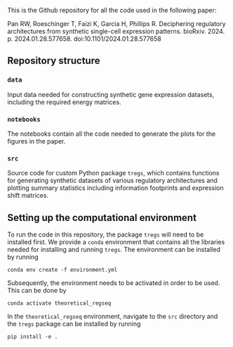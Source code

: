 This is the Github repository for all the code used in the following paper:

Pan RW, Roeschinger T, Faizi K, Garcia H, Phillips R. Deciphering regulatory architectures from synthetic single-cell expression patterns. bioRxiv. 2024. p. 2024.01.28.577658. doi:10.1101/2024.01.28.577658

## Repository structure

### **`data`** 
Input data needed for constructing synthetic gene expression datasets, including the required energy matrices.

### **`notebooks`** 
The notebooks contain all the code needed to generate the plots for the figures in the paper.

### **`src`**
Source code for custom Python package `tregs`, which contains functions for generating synthetic datasets of various regulatory architectures and plotting summary statistics including information footprints and expression shift matrices.

## Setting up the computational environment

To run the code in this repository, the package `tregs` will need to be installed first. We provide a `conda` environment that contains all the libraries needed for installing and running `tregs`. The environment can be installed by running

```
conda env create -f environment.yml
```

Subsequently, the environment needs to be activated in order to be used. This can be done by

```
conda activate theoretical_regseq
```

In the `theoretical_regseq` environment, navigate to the `src` directory and the `tregs` package can be installed by running

```
pip install -e .
```
